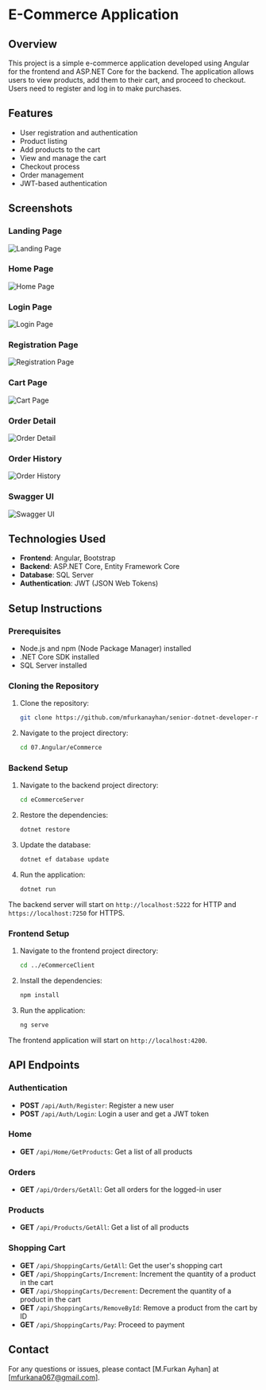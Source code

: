 # E-Commerce Application

## Overview

This project is a simple e-commerce application developed using Angular for the frontend and ASP.NET Core for the backend. The application allows users to view products, add them to their cart, and proceed to checkout. Users need to register and log in to make purchases.

## Features

- User registration and authentication
- Product listing
- Add products to the cart
- View and manage the cart
- Checkout process
- Order management
- JWT-based authentication

## Screenshots

### Landing Page
![Landing Page](./Screenshots/landing_page.png)

### Home Page
![Home Page](./Screenshots/home_page.png)

### Login Page
![Login Page](./Screenshots/login_page.png)

### Registration Page
![Registration Page](./Screenshots/registration_page.png)

### Cart Page
![Cart Page](./Screenshots/cart_page.png)

### Order Detail
![Order Detail](./Screenshots/order_detail.png)

### Order History
![Order History](./Screenshots/order_history.png)

### Swagger UI
![Swagger UI](./Screenshots/swagger_ui.png)

## Technologies Used

- **Frontend**: Angular, Bootstrap
- **Backend**: ASP.NET Core, Entity Framework Core
- **Database**: SQL Server
- **Authentication**: JWT (JSON Web Tokens)

## Setup Instructions

### Prerequisites

- Node.js and npm (Node Package Manager) installed
- .NET Core SDK installed
- SQL Server installed

### Cloning the Repository

1. Clone the repository:
    ```bash
    git clone https://github.com/mfurkanayhan/senior-dotnet-developer-roadmap.git
    ```

2. Navigate to the project directory:
    ```bash
    cd 07.Angular/eCommerce
    ```

### Backend Setup

1. Navigate to the backend project directory:
    ```bash
    cd eCommerceServer
    ```

2. Restore the dependencies:
    ```bash
    dotnet restore
    ```

3. Update the database:
    ```bash
    dotnet ef database update
    ```

4. Run the application:
    ```bash
    dotnet run
    ```

The backend server will start on `http://localhost:5222` for HTTP and `https://localhost:7250` for HTTPS.

### Frontend Setup

1. Navigate to the frontend project directory:
    ```bash
    cd ../eCommerceClient
    ```

2. Install the dependencies:
    ```bash
    npm install
    ```

3. Run the application:
    ```bash
    ng serve
    ```

The frontend application will start on `http://localhost:4200`.

## API Endpoints

### Authentication

- **POST** `/api/Auth/Register`: Register a new user
- **POST** `/api/Auth/Login`: Login a user and get a JWT token

### Home

- **GET** `/api/Home/GetProducts`: Get a list of all products

### Orders

- **GET** `/api/Orders/GetAll`: Get all orders for the logged-in user

### Products

- **GET** `/api/Products/GetAll`: Get a list of all products

### Shopping Cart

- **GET** `/api/ShoppingCarts/GetAll`: Get the user's shopping cart
- **GET** `/api/ShoppingCarts/Increment`: Increment the quantity of a product in the cart
- **GET** `/api/ShoppingCarts/Decrement`: Decrement the quantity of a product in the cart
- **GET** `/api/ShoppingCarts/RemoveById`: Remove a product from the cart by ID
- **GET** `/api/ShoppingCarts/Pay`: Proceed to payment

## Contact

For any questions or issues, please contact [M.Furkan Ayhan] at [mfurkana067@gmail.com].
